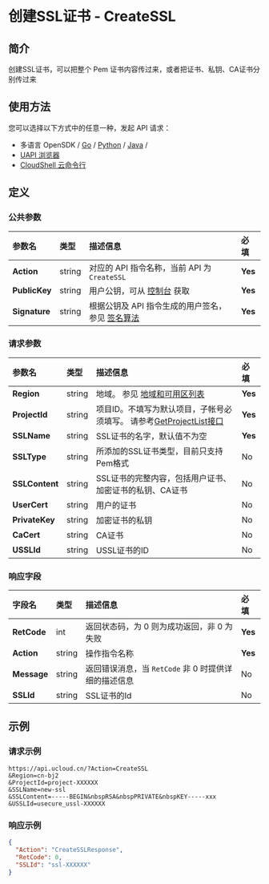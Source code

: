 # 创建SSL证书 - CreateSSL

## 简介

创建SSL证书，可以把整个 Pem 证书内容传过来，或者把证书、私钥、CA证书分别传过来






## 使用方法

您可以选择以下方式中的任意一种，发起 API 请求：
- 多语言 OpenSDK / [Go](https://github.com/ucloud/ucloud-sdk-go) / [Python](https://github.com/ucloud/ucloud-sdk-python3) / [Java](https://github.com/ucloud/ucloud-sdk-java) /
- [UAPI 浏览器](https://console.ucloud.cn/uapi/detail?id=CreateSSL)
- [CloudShell 云命令行](https://shell.ucloud.cn/)


## 定义

### 公共参数

| 参数名 | 类型 | 描述信息 | 必填 |
|:---|:---|:---|:---|
| **Action**     | string  | 对应的 API 指令名称，当前 API 为 `CreateSSL`                        | **Yes** |
| **PublicKey**  | string  | 用户公钥，可从 [控制台](https://console.ucloud.cn/uapi/apikey) 获取                                             | **Yes** |
| **Signature**  | string  | 根据公钥及 API 指令生成的用户签名，参见 [签名算法](api/summary/signature.md)  | **Yes** |

### 请求参数

| 参数名 | 类型 | 描述信息 | 必填 |
|:---|:---|:---|:---|
| **Region** | string | 地域。 参见 [地域和可用区列表](https://docs.ucloud.cn/api/summary/regionlist) |**Yes**|
| **ProjectId** | string | 项目ID。不填写为默认项目，子帐号必须填写。 请参考[GetProjectList接口](https://docs.ucloud.cn/api/summary/get_project_list) |**Yes**|
| **SSLName** | string | SSL证书的名字，默认值不为空 |**Yes**|
| **SSLType** | string | 所添加的SSL证书类型，目前只支持Pem格式 |No|
| **SSLContent** | string | SSL证书的完整内容，包括用户证书、加密证书的私钥、CA证书 |No|
| **UserCert** | string | 用户的证书 |No|
| **PrivateKey** | string | 加密证书的私钥 |No|
| **CaCert** | string | CA证书 |No|
| **USSLId** | string | USSL证书的ID |No|

### 响应字段

| 字段名 | 类型 | 描述信息 | 必填 |
|:---|:---|:---|:---|
| **RetCode** | int | 返回状态码，为 0 则为成功返回，非 0 为失败 |**Yes**|
| **Action** | string | 操作指令名称 |**Yes**|
| **Message** | string | 返回错误消息，当 `RetCode` 非 0 时提供详细的描述信息 |No|
| **SSLId** | string | SSL证书的Id |No|




## 示例

### 请求示例
    
```
https://api.ucloud.cn/?Action=CreateSSL
&Region=cn-bj2
&ProjectId=project-XXXXXX
&SSLName=new-ssl
&SSLContent=-----BEGIN&nbspRSA&nbspPRIVATE&nbspKEY-----xxx
&USSLId=usecure_ussl-XXXXXX
```

### 响应示例
    
```json
{
  "Action": "CreateSSLResponse",
  "RetCode": 0,
  "SSLId": "ssl-XXXXXX"
}
```





